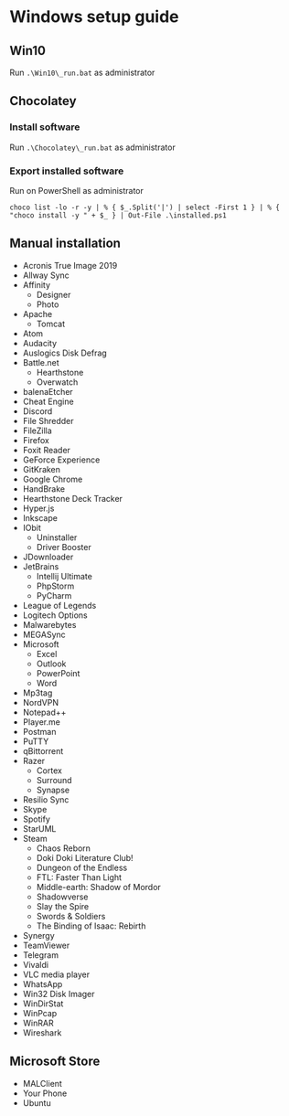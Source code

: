 # Windows setup guide

## Win10

Run `.\Win10\_run.bat` as administrator

## Chocolatey

### Install software

Run `.\Chocolatey\_run.bat` as administrator

### Export installed software

Run on PowerShell as administrator

```
choco list -lo -r -y | % { $_.Split('|') | select -First 1 } | % { "choco install -y " + $_ } | Out-File .\installed.ps1
```

## Manual installation

- Acronis True Image 2019
- Allway Sync
- Affinity
  - Designer
  - Photo
- Apache
  - Tomcat
- Atom
- Audacity
- Auslogics Disk Defrag
- Battle.net
  - Hearthstone
  - Overwatch
- balenaEtcher
- Cheat Engine
- Discord
- File Shredder
- FileZilla
- Firefox
- Foxit Reader
- GeForce Experience
- GitKraken
- Google Chrome
- HandBrake
- Hearthstone Deck Tracker
- Hyper.js
- Inkscape
- IObit
  - Uninstaller
  - Driver Booster
- JDownloader
- JetBrains
  - Intellij Ultimate
  - PhpStorm
  - PyCharm
- League of Legends
- Logitech Options
- Malwarebytes
- MEGASync
- Microsoft
  - Excel
  - Outlook
  - PowerPoint
  - Word
- Mp3tag
- NordVPN
- Notepad++
- Player.me
- Postman
- PuTTY
- qBittorrent
- Razer
  - Cortex
  - Surround
  - Synapse
- Resilio Sync
- Skype
- Spotify
- StarUML
- Steam
  - Chaos Reborn
  - Doki Doki Literature Club!
  - Dungeon of the Endless
  - FTL: Faster Than Light
  - Middle-earth: Shadow of Mordor
  - Shadowverse
  - Slay the Spire
  - Swords & Soldiers
  - The Binding of Isaac: Rebirth
- Synergy
- TeamViewer
- Telegram
- Vivaldi
- VLC media player
- WhatsApp
- Win32 Disk Imager
- WinDirStat
- WinPcap
- WinRAR
- Wireshark

## Microsoft Store

- MALClient
- Your Phone
- Ubuntu
